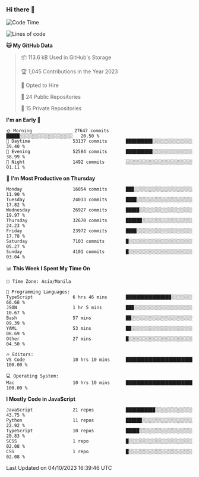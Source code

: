 ### Hi there 👋

<!--START_SECTION:waka-->
![Code Time](http://img.shields.io/badge/Code%20Time-397%20hrs%2016%20mins-blue)

![Lines of code](https://img.shields.io/badge/From%20Hello%20World%20I%27ve%20Written-58.6%20million%20lines%20of%20code-blue)

**🐱 My GitHub Data** 

> 📦 113.6 kB Used in GitHub's Storage 
 > 
> 🏆 1,045 Contributions in the Year 2023
 > 
> 💼 Opted to Hire
 > 
> 📜 24 Public Repositories 
 > 
> 🔑 15 Private Repositories 
 > 
**I'm an Early 🐤** 

```text
🌞 Morning                27647 commits       █████░░░░░░░░░░░░░░░░░░░░   20.50 % 
🌆 Daytime                53137 commits       ██████████░░░░░░░░░░░░░░░   39.40 % 
🌃 Evening                52584 commits       ██████████░░░░░░░░░░░░░░░   38.99 % 
🌙 Night                  1492 commits        ░░░░░░░░░░░░░░░░░░░░░░░░░   01.11 % 
```
📅 **I'm Most Productive on Thursday** 

```text
Monday                   16054 commits       ███░░░░░░░░░░░░░░░░░░░░░░   11.90 % 
Tuesday                  24033 commits       ████░░░░░░░░░░░░░░░░░░░░░   17.82 % 
Wednesday                26927 commits       █████░░░░░░░░░░░░░░░░░░░░   19.97 % 
Thursday                 32670 commits       ██████░░░░░░░░░░░░░░░░░░░   24.23 % 
Friday                   23972 commits       ████░░░░░░░░░░░░░░░░░░░░░   17.78 % 
Saturday                 7103 commits        █░░░░░░░░░░░░░░░░░░░░░░░░   05.27 % 
Sunday                   4101 commits        █░░░░░░░░░░░░░░░░░░░░░░░░   03.04 % 
```


📊 **This Week I Spent My Time On** 

```text
🕑︎ Time Zone: Asia/Manila

💬 Programming Languages: 
TypeScript               6 hrs 46 mins       █████████████████░░░░░░░░   66.68 % 
JSON                     1 hr 5 mins         ███░░░░░░░░░░░░░░░░░░░░░░   10.67 % 
Bash                     57 mins             ██░░░░░░░░░░░░░░░░░░░░░░░   09.39 % 
YAML                     53 mins             ██░░░░░░░░░░░░░░░░░░░░░░░   08.69 % 
Other                    27 mins             █░░░░░░░░░░░░░░░░░░░░░░░░   04.50 % 

🔥 Editors: 
VS Code                  10 hrs 10 mins      █████████████████████████   100.00 % 

💻 Operating System: 
Mac                      10 hrs 10 mins      █████████████████████████   100.00 % 
```

**I Mostly Code in JavaScript** 

```text
JavaScript               21 repos            ███████████░░░░░░░░░░░░░░   43.75 % 
Python                   11 repos            ██████░░░░░░░░░░░░░░░░░░░   22.92 % 
TypeScript               10 repos            █████░░░░░░░░░░░░░░░░░░░░   20.83 % 
SCSS                     1 repo              █░░░░░░░░░░░░░░░░░░░░░░░░   02.08 % 
CSS                      1 repo              █░░░░░░░░░░░░░░░░░░░░░░░░   02.08 % 
```




 Last Updated on 04/10/2023 16:39:46 UTC
<!--END_SECTION:waka-->
